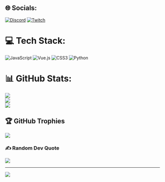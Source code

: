 ## 🌐 Socials:
[![Discord](https://img.shields.io/badge/Discord-%237289DA.svg?logo=discord&logoColor=white)](https://discord.gg/firstsanchezz) [![Twitch](https://img.shields.io/badge/Twitch-%239146FF.svg?logo=Twitch&logoColor=white)](https://twitch.tv/firstsanchez) 

# 💻 Tech Stack:
![JavaScript](https://img.shields.io/badge/javascript-%23323330.svg?style=for-the-badge&logo=javascript&logoColor=%23F7DF1E) ![Vue.js](https://img.shields.io/badge/vuejs-%2335495e.svg?style=for-the-badge&logo=vuedotjs&logoColor=%234FC08D) ![CSS3](https://img.shields.io/badge/css3-%231572B6.svg?style=for-the-badge&logo=css3&logoColor=white) ![Python](https://img.shields.io/badge/python-3670A0?style=for-the-badge&logo=python&logoColor=ffdd54)
# 📊 GitHub Stats:
![](https://github-readme-stats.vercel.app/api?username=FirstSanchez&theme=dark&hide_border=false&include_all_commits=true&count_private=true)<br/>
![](https://github-readme-streak-stats.herokuapp.com/?user=FirstSanchez&theme=dark&hide_border=false)<br/>
![](https://github-readme-stats.vercel.app/api/top-langs/?username=FirstSanchez&theme=dark&hide_border=false&include_all_commits=true&count_private=true&layout=compact)

## 🏆 GitHub Trophies
![](https://github-profile-trophy.vercel.app/?username=FirstSanchez&theme=dark&no-frame=false&no-bg=true&margin-w=4)

### ✍️ Random Dev Quote
![](https://quotes-github-readme.vercel.app/api?type=horizontal&theme=dark)

---
![](https://visitcount.itsvg.in/api?id=FirstSanchez&icon=0&color=4)
